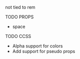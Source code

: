 not tied to rem

TODO PROPS

-   space

TODO CCSS

-   Alpha support for colors
-   Add support for pseudo props
